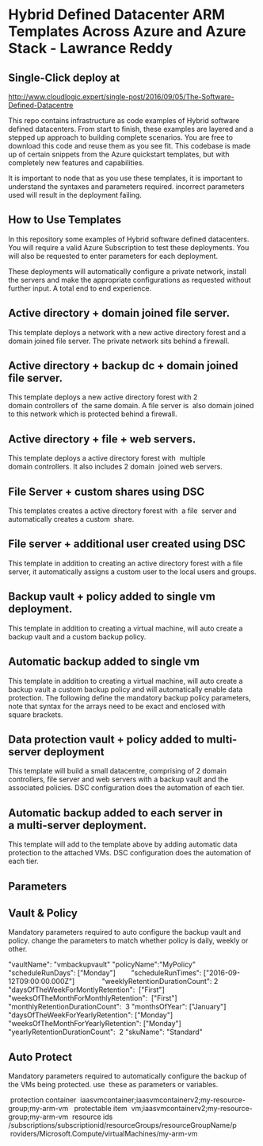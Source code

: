 # Hybrid Defined Datacenter ARM Templates Across Azure and Azure Stack - Lawrance Reddy
## Single-Click deploy at
http://www.cloudlogic.expert/single-post/2016/09/05/The-Software-Defined-Datacentre


This repo contains infrastructure as code examples of Hybrid software defined datacenters. From start to finish, these examples are layered and a stepped up approach to building complete scenarios.
You are free to download this code and reuse them as you see fit.
This codebase is made up of certain snippets from the Azure quickstart templates, but with completely new features and capabilities. 


It is important to node that as you use these templates, it is important to understand the syntaxes and parameters required. incorrect parameters used will result in the deployment failing.

## How to Use Templates

In this repository some examples of Hybrid software defined datacenters.  You will require a valid Azure Subscription to test these deployments. You will also be requested to enter parameters for each deployment. 

These deployments will automatically configure a private network, install the servers and make the appropriate configurations as requested without further input. A total end to end experience.


## Active directory + domain joined file server.
This template deploys a network with a new active directory forest and a domain joined file server. The private network sits behind a firewall. 

## Active directory + backup dc + domain joined file server.
This template deploys a new active directory forest with 2 domain controllers of  the same domain. A file server is  also domain joined to this network which is protected behind a firewall. 

## Active directory + file + web servers.
This template deploys a active directory forest with  multiple domain controllers. It also includes 2 domain  joined web servers. 

## File Server + custom shares using DSC
This templates creates a active directory forest with  a file  server and automatically creates a custom  share.

## File server + additional user created using DSC
This template in addition to creating an active directory forest with a file server, it automatically assigns a custom user to the local users and groups.

## Backup vault + policy added to single vm deployment.
This template in addition to creating a virtual machine, will auto create a backup vault and a custom backup policy. 

## Automatic backup added to single vm
This template in addition to creating a virtual machine, will auto create a backup vault a custom backup policy and will automatically enable data protection. The following define the mandatory backup policy parameters, note that syntax for the arrays need to be exact and enclosed with square brackets.

## Data protection vault + policy added to multi-server deployment
This template will build a small datacentre, comprising of 2 domain controllers, file server and web servers with a backup vault and the associated policies. DSC configuration does the automation of each tier.

## Automatic backup added to each server in a multi-server deployment.
This template will add to the template above by adding automatic data protection to the attached VMs. DSC configuration does the automation of each tier.


## Parameters

## Vault & Policy

Mandatory parameters required to auto configure the backup vault and policy. change the parameters to match whether policy is daily, weekly or other.

"vaultName": "vmbackupvault"
"policyName":"MyPolicy" 
"scheduleRunDays": ["Monday"]       
"scheduleRunTimes": ["2016-09-12T09:00:00.000Z"]             
"weeklyRetentionDurationCount": 2 
"daysOfTheWeekForMontlyRetention":  ["First"]
"weeksOfTheMonthForMonthlyRetention":  ["First"]    
"monthlyRetentionDurationCount":  3
"monthsOfYear": ["January"]        
"daysOfTheWeekForYearlyRetention": ["Monday"]          
"weeksOfTheMonthForYearlyRetention": ["Monday"]          
"yearlyRetentionDurationCount":  2
"skuName": "Standard"

## Auto Protect

Mandatory parameters required to automatically configure the backup of the VMs being protected. use  these as parameters or variables.

 protection container
 iaasvmcontainer;iaasvmcontainerv2;my-resource-group;my-arm-vm 
 protectable item
 vm;iaasvmcontainerv2;my-resource-group;my-arm-vm
 resource ids
/subscriptions/subscriptionid/resourceGroups/resourceGroupName/p  roviders/Microsoft.Compute/virtualMachines/my-arm-vm
